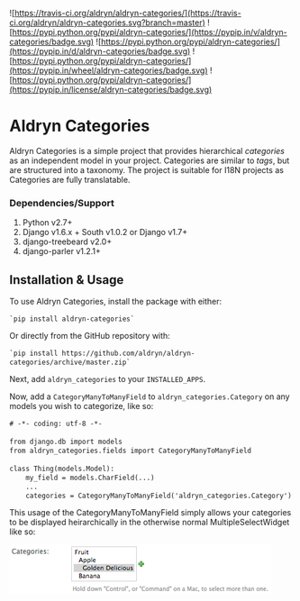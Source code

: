 ![https://travis-ci.org/aldryn/aldryn-categories/](https://travis-ci.org/aldryn/aldryn-categories.svg?branch=master)
![https://pypi.python.org/pypi/aldryn-categories/](https://pypip.in/v/aldryn-categories/badge.svg)
![https://pypi.python.org/pypi/aldryn-categories/](https://pypip.in/d/aldryn-categories/badge.svg)
![https://pypi.python.org/pypi/aldryn-categories/](https://pypip.in/wheel/aldryn-categories/badge.svg)
![https://pypi.python.org/pypi/aldryn-categories/](https://pypip.in/license/aldryn-categories/badge.svg)

# Aldryn Categories

Aldryn Categories is a simple project that provides hierarchical *categories* as
an independent model in your project. Categories are similar to *tags*, but are
structured into a taxonomy. The project is suitable for I18N projects as
Categories are fully translatable.


### Dependencies/Support

1. Python v2.7+
2. Django v1.6.x + South v1.0.2 or Django v1.7+
3. django-treebeard v2.0+
4. django-parler v1.2.1+


## Installation & Usage

To use Aldryn Categories, install the package with either:

	`pip install aldryn-categories`

Or directly from the GitHub repository with:

	`pip install https://github.com/aldryn/aldryn-categories/archive/master.zip`

Next, add `aldryn_categories` to your `INSTALLED_APPS`.

Now, add a `CategoryManyToManyField` to `aldryn_categories.Category` on any
models you wish to categorize, like so:

	# -*- coding: utf-8 -*-

	from django.db import models
	from aldryn_categories.fields import CategoryManyToManyField

	class Thing(models.Model):
	    my_field = models.CharField(...)
	    ...
	    categories = CategoryManyToManyField('aldryn_categories.Category')

This usage of the CategoryManyToManyField simply allows your categories to be
displayed heirarchically in the otherwise normal MultipleSelectWidget like so:

![](diagrams/category-widget-preview.png?raw=true)